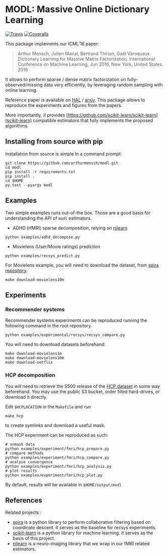 # MODL: Massive Online Dictionary Learning

[![Travis](https://travis-ci.org/arthurmensch/modl.svg?branch=master)](https://travis-ci.org/arthurmensch/modl)
[![Coveralls](https://coveralls.io/repos/github/arthurmensch/modl/badge.svg?branch=master)](https://coveralls.io/github/arthurmensch/modl?branch=master)

This package implements our ICML'16 paper:

>Arthur Mensch, Julien Mairal, Bertrand Thirion, Gaël Varoquaux.
Dictionary Learning for Massive Matrix Factorization. International Conference
 on Machine Learning, Jun 2016, New York, United States. 2016

It allows to perform sparse / dense matrix factorization on fully-observed/missing data very efficiently, by leveraging random sampling with online learning.

Reference paper is available on [HAL](https://hal.archives-ouvertes.fr/hal-01308934) / [arxiv](http://arxiv.org/abs/1605.00937). This package allows to reproduce the
 experiments and figures from the papers.

More importantly, it provides [https://github.com/scikit-learn/scikit-learn](scikit-learn) compatible
 estimators that fully implements the proposed algorithms.

## Installing from source with pip

Installation from source is simple In a command prompt:

```
git clone https://github.com/arthurmensch/modl.git
cd modl
pip install -r requirements.txt
pip install .
cd $HOME
py.test --pyargs modl
```

## Examples

Two simple examples runs out-of-the box. Those are a good basis for understanding the API of `modl` estimators.
  - ADHD (rfMRI) sparse decomposition, relying on [nilearn](https://github.com/nilearn/nilearn)
  ```
  python examples/adhd_decompose.py
  ```
  - Movielens (User/Movie ratings) prediction
   ```
  python examples/recsys_predict.py
  ```

For Movielens example, you will need to download the dataset, from [spira repository](https://github.com/mblondel/spira).
```
make download-movielens10m
```

## Experiments

### Recommender systems

Recommender systems experiments can be reproduced running the following command in the root repository.

```
python examples/experimental/recsys/recsys_compare.py
```

You will need to download datasets beforehand:

```
make download-movielens1m
make download-movielens10m
make download-netflix
```

### HCP decomposition

You will need to retrieve the S500 release of the [HCP dataset](http://www.humanconnectome.org/data/) in some way
 beforehand. You may use the public S3 bucket, order filled hard-drives, or download it directly.

Edit `$HCPLOCATION` in the `Makefile` and run
```
make hcp
```
to create symlinks and download a useful mask.

The HCP experiment can be reproduced as such:
```
# unmask data
python examples/experiment/fmri/hcp_prepare.py
# compare methods
python examples/experiment/fmri/hcp_compare.py
# analyse convergence
python examples/experiment/fmri/hcp_analysis.py
# plot results
python examples/experiment/fmri/hcp_plot.py
```

By default, results will be available in `$HOME/output/modl`

## References

Related projects :
  - [spira](https://github.com/mblondel/spira) is a python library to perform collaborative filtering based on coordinate descent. It serves as the baseline for recsys experiments.
  - [scikit-learn](https://github.com/scikit-learn/scikit-learn) is a python library for machine learning. It serves as the basis of this project.
  - [nilearn](https://github.com/nilearn/nilearn) is a neuro-imaging library that we wrap in our fMRI related estimators.